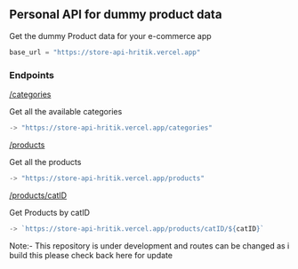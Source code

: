 ## Personal API for dummy product data

Get the dummy Product data for your e-commerce app

```js
base_url = "https://store-api-hritik.vercel.app"
```

### Endpoints

[/categories](https://store-api-hritik.vercel.app/categories)

Get all the available categories

```js
-> "https://store-api-hritik.vercel.app/categories"
```

[/products](https://store-api-hritik.vercel.app/products)

Get all the products

```js
-> "https://store-api-hritik.vercel.app/products"
```

[/products/catID](https://store-api-hritik.vercel.app/products/catID/009)

Get Products by catID

```js
-> `https://store-api-hritik.vercel.app/products/catID/${catID}`
```

Note:- This repository is under development and routes can be changed as i build this please check back here for update
